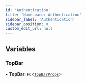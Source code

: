 ```yaml
---
id: 'Authentication'
title: 'Namespace: Authentication'
sidebar_label: 'Authentication'
sidebar_position: 0
custom_edit_url: null
---
```


## Variables

### TopBar

• **TopBar**: `FC`<[`TopBarProps`](../modules.md#topbarprops)\>

